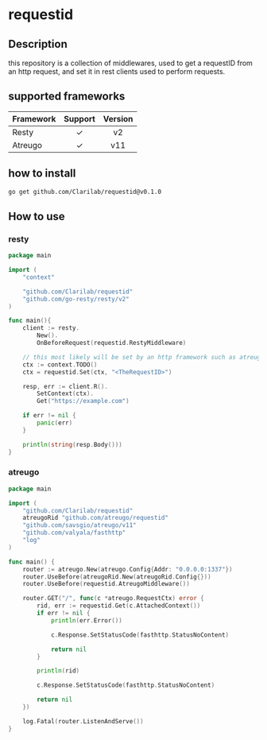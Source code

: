 # requestid

## Description

this repository is a collection of middlewares, used to get a requestID from an http request, and set it in rest clients used to perform requests.

## supported frameworks

| Framework | Support | Version |
|:----------|:-------:|:--------:|
| Resty     |    ✓    |      v2 |
| Atreugo   |    ✓    |     v11 |

## how to install

```bash
go get github.com/Clarilab/requestid@v0.1.0
```

## How to use

### resty

```go
package main

import (
	"context"

	"github.com/Clarilab/requestid"
	"github.com/go-resty/resty/v2"
)

func main(){
	client := resty.
		New().
		OnBeforeRequest(requestid.RestyMiddleware)

	// this most likely will be set by an http framework such as atreugo.
	ctx := context.TODO()
	ctx = requestid.Set(ctx, "<TheRequestID>")

	resp, err := client.R().
		SetContext(ctx).
		Get("https://example.com")

	if err != nil {
		panic(err)
	}

	println(string(resp.Body()))
}

```

### atreugo

```go
package main

import (
	"github.com/Clarilab/requestid"
	atreugoRid "github.com/atreugo/requestid"
	"github.com/savsgio/atreugo/v11"
	"github.com/valyala/fasthttp"
	"log"
)

func main() {
	router := atreugo.New(atreugo.Config{Addr: "0.0.0.0:1337"})
	router.UseBefore(atreugoRid.New(atreugoRid.Config{}))
	router.UseBefore(requestid.AtreugoMiddleware())

	router.GET("/", func(c *atreugo.RequestCtx) error {
		rid, err := requestid.Get(c.AttachedContext())
		if err != nil {
			println(err.Error())

			c.Response.SetStatusCode(fasthttp.StatusNoContent)

			return nil
		}

		println(rid)

		c.Response.SetStatusCode(fasthttp.StatusNoContent)

		return nil
	})

	log.Fatal(router.ListenAndServe())
}
```
